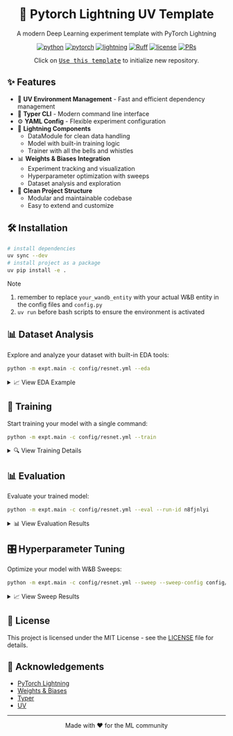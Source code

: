 <div align="center">

# 🧪 Pytorch Lightning UV Template

A modern Deep Learning experiment template with PyTorch Lightning

[![python](https://img.shields.io/badge/-Python_3.10_%7C_3.11_%7C_3.12-blue?logo=python&logoColor=white)](https://www.python.org/downloads/release/python-310/)
[![pytorch](https://img.shields.io/badge/PyTorch_2.5+-ee4c2c?logo=pytorch&logoColor=white)](https://pytorch.org/get-started/locally/)
[![lightning](https://img.shields.io/badge/-Lightning_2.5+-792ee5?logo=pytorchlightning&logoColor=white)](https://lightning.ai/)
[![Ruff](https://img.shields.io/endpoint?url=https://raw.githubusercontent.com/astral-sh/ruff/main/assets/badge/v2.json)](https://github.com/astral-sh/ruff)
[![license](https://img.shields.io/badge/License-MIT-green.svg?labelColor=gray)](https://github.com/ashleve/lightning-hydra-template#license)
[![PRs](https://img.shields.io/badge/PRs-welcome-brightgreen.svg)](https://github.com/AtticusZeller/Pytorch-Lightning-uv/pulls)

Click on [<kbd>Use this template</kbd>](https://github.com/AtticusZeller/Pytorch-Lightning-uv/generate) to initialize new repository.

</div>

## ✨ Features

* 🚀 **UV Environment Management** - Fast and efficient dependency management
* 🎯 **Typer CLI** - Modern command line interface
* ⚙️ **YAML Config** - Flexible experiment configuration
* 🔋 **Lightning Components**
  + DataModule for clean data handling
  + Model with built-in training logic
  + Trainer with all the bells and whistles
* 📊 **Weights & Biases Integration**
  + Experiment tracking and visualization
  + Hyperparameter optimization with sweeps
  + Dataset analysis and exploration
* 🎨 **Clean Project Structure**
  + Modular and maintainable codebase
  + Easy to extend and customize

## 🛠️ Installation

```bash
# install dependencies
uv sync --dev
# install project as a package
uv pip install -e .
```

> [!note]
> 1. remember to replace `your_wandb_entity` with your actual W&B entity in the config files and `config.py`
> 2. `uv run` before bash scripts to ensure the environment is activated

## 📊 Dataset Analysis

Explore and analyze your dataset with built-in EDA tools:

```bash
python -m expt.main -c config/resnet.yml --eda
```

<details>
<summary>📈 View EDA Example</summary>

![EDA Example](assets/eda.png)

</details>

## 🚀 Training

Start training your model with a single command:

```bash
python -m expt.main -c config/resnet.yml --train
```

<details>
<summary>🔍 View Training Details</summary>

### Configuration Overview

![Config Display](assets/config_show.png)

### Training Progress

![Training Step](assets/step.png)

### Training Summary

![Training Summary](assets/summary.png)

### W&B Dashboard

![Wandb Dashboard](assets/train.png)

</details>

## 📊 Evaluation

Evaluate your trained model:

```bash
python -m expt.main -c config/resnet.yml --eval --run-id n8fjnlyi
```

<details>
<summary>📊 View Evaluation Results</summary>

![Evaluation Results](assets/result.png)

</details>

## 🎛️ Hyperparameter Tuning

Optimize your model with W&B Sweeps:

```bash
python -m expt.main -c config/resnet.yml --sweep --sweep-config config/sweep/mlp.yml
```

<details>
<summary>📈 View Sweep Results</summary>

![Sweep Results](assets/sweep.png)

</details>

## 📝 License

This project is licensed under the MIT License - see the [LICENSE](LICENSE) file for details.

## 🙏 Acknowledgements

* [PyTorch Lightning](https://lightning.ai/)
* [Weights & Biases](https://wandb.ai/)
* [Typer](https://typer.tiangolo.com/)
* [UV](https://github.com/astral-sh/uv)

---

<div align="center">
Made with ❤️ for the ML community
</div>
